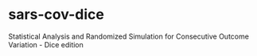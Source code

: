 # sars-cov-dice
Statistical Analysis and Randomized Simulation for Consecutive Outcome Variation - Dice edition
